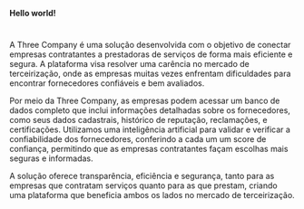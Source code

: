 <b>Hello world!</b>

#
A Three Company é uma solução desenvolvida com o objetivo de conectar empresas contratantes a prestadoras de serviços de forma mais eficiente e segura. A plataforma visa resolver uma carência no mercado de terceirização, onde as empresas muitas vezes enfrentam dificuldades para encontrar fornecedores confiáveis e bem avaliados.
 
Por meio da Three Company, as empresas podem acessar um banco de dados completo que inclui informações detalhadas sobre os fornecedores, como seus dados cadastrais, histórico de reputação, reclamações, e certificações. Utilizamos uma inteligência artificial para validar e verificar a confiabilidade dos fornecedores, conferindo a cada um um score de confiança, permitindo que as empresas contratantes façam escolhas mais seguras e informadas.
 
A solução oferece transparência, eficiência e segurança, tanto para as empresas que contratam serviços quanto para as que prestam, criando uma plataforma que beneficia ambos os lados no mercado de terceirização.
